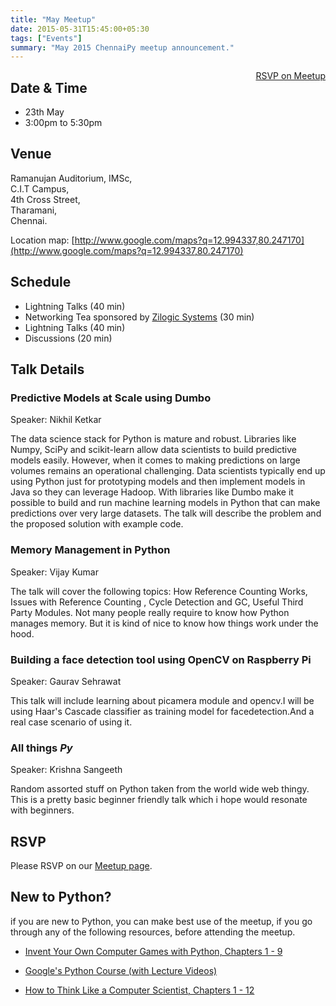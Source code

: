 ```yaml
---
title: "May Meetup"
date: 2015-05-31T15:45:00+05:30
tags: ["Events"]
summary: "May 2015 ChennaiPy meetup announcement."
---
```


<a style="float:right;" class="pure-button"
href="http://www.meetup.com/Chennaipy/events/222311276/"><i class="fa
fa-check-square-o"></i> RSVP on Meetup</a>

## Date & Time

  * 23th May
  * 3:00pm to 5:30pm

## Venue

Ramanujan Auditorium, IMSc,  
C.I.T Campus,  
4th Cross Street,  
Tharamani,  
Chennai.  

Location map:
[http://www.google.com/maps?q=12.994337,80.247170](http://www.google.com/maps?q=12.994337,80.247170)

## Schedule

  * Lightning Talks (40 min)
  * Networking Tea sponsored by [Zilogic Systems](http://zilogic.com/) (30 min)
  * Lightning Talks (40 min)
  * Discussions (20 min)

## Talk Details

### Predictive Models at Scale using Dumbo

Speaker: Nikhil Ketkar

The data science stack for Python is mature and robust. Libraries like Numpy,
SciPy and scikit-learn allow data scientists to build predictive models easily.
However, when it comes to making predictions on large volumes remains an
operational challenging. Data scientists typically end up using Python just for
prototyping models and then implement models in Java so they can leverage
Hadoop. With libraries like Dumbo make it possible to build and run machine
learning models in Python that can make predictions over very large datasets.
The talk will describe the problem and the proposed solution with example code.

### Memory Management in Python

Speaker: Vijay Kumar

The talk will cover the following topics: How Reference Counting Works, Issues
with Reference Counting , Cycle Detection and GC, Useful Third Party Modules.
Not many people really require to know how Python manages memory. But it is
kind of nice to know how things work under the hood.

### Building a face detection tool using OpenCV on Raspberry Pi 

Speaker: Gaurav Sehrawat 

This talk will include learning about picamera module and opencv.I will be
using Haar's Cascade classifier as training model for facedetection.And a real
case scenario of using it.

### All things *Py*

Speaker: Krishna Sangeeth

Random assorted stuff on Python taken from the world wide web thingy. This is a
pretty basic beginner friendly talk which i hope would resonate with beginners.

## RSVP

Please RSVP on our [Meetup
page](http://www.meetup.com/Chennaipy/events/222311276/).

## New to Python?

if you are new to Python, you can make best use of the meetup, if you
go through any of the following resources, before attending the
meetup.

* [Invent Your Own Computer Games with Python, Chapters 1 - 9](
http://inventwithpython.com/chapters/)

* [Google's Python Course (with Lecture Videos)](
https://developers.google.com/edu/python/)

* [How to Think Like a Computer Scientist, Chapters 1 - 12](
http://www.greenteapress.com/thinkpython/)
